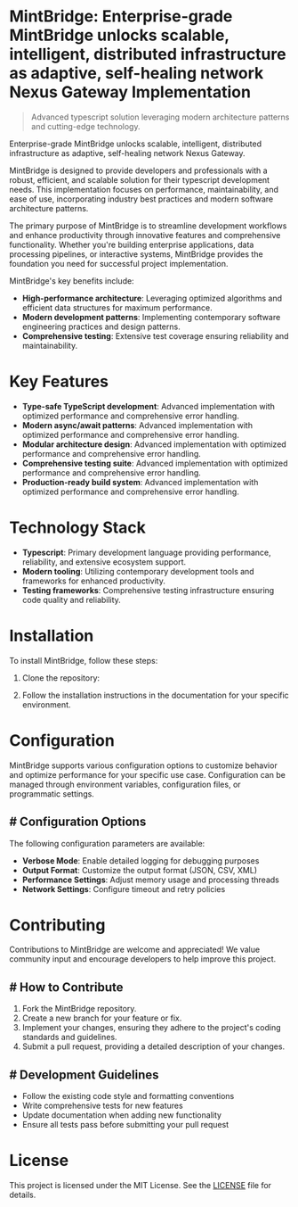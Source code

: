 <!-- fallback_MintBridge_20251020113006_55532 -->

# MintBridge: Enterprise-grade MintBridge unlocks scalable, intelligent, distributed infrastructure as adaptive, self-healing network Nexus Gateway Implementation
> Advanced typescript solution leveraging modern architecture patterns and cutting-edge technology.

Enterprise-grade MintBridge unlocks scalable, intelligent, distributed infrastructure as adaptive, self-healing network Nexus Gateway.

MintBridge is designed to provide developers and professionals with a robust, efficient, and scalable solution for their typescript development needs. This implementation focuses on performance, maintainability, and ease of use, incorporating industry best practices and modern software architecture patterns.

The primary purpose of MintBridge is to streamline development workflows and enhance productivity through innovative features and comprehensive functionality. Whether you're building enterprise applications, data processing pipelines, or interactive systems, MintBridge provides the foundation you need for successful project implementation.

MintBridge's key benefits include:

* **High-performance architecture**: Leveraging optimized algorithms and efficient data structures for maximum performance.
* **Modern development patterns**: Implementing contemporary software engineering practices and design patterns.
* **Comprehensive testing**: Extensive test coverage ensuring reliability and maintainability.

# Key Features

* **Type-safe TypeScript development**: Advanced implementation with optimized performance and comprehensive error handling.
* **Modern async/await patterns**: Advanced implementation with optimized performance and comprehensive error handling.
* **Modular architecture design**: Advanced implementation with optimized performance and comprehensive error handling.
* **Comprehensive testing suite**: Advanced implementation with optimized performance and comprehensive error handling.
* **Production-ready build system**: Advanced implementation with optimized performance and comprehensive error handling.

# Technology Stack

* **Typescript**: Primary development language providing performance, reliability, and extensive ecosystem support.
* **Modern tooling**: Utilizing contemporary development tools and frameworks for enhanced productivity.
* **Testing frameworks**: Comprehensive testing infrastructure ensuring code quality and reliability.

# Installation

To install MintBridge, follow these steps:

1. Clone the repository:


2. Follow the installation instructions in the documentation for your specific environment.

# Configuration

MintBridge supports various configuration options to customize behavior and optimize performance for your specific use case. Configuration can be managed through environment variables, configuration files, or programmatic settings.

## # Configuration Options

The following configuration parameters are available:

* **Verbose Mode**: Enable detailed logging for debugging purposes
* **Output Format**: Customize the output format (JSON, CSV, XML)
* **Performance Settings**: Adjust memory usage and processing threads
* **Network Settings**: Configure timeout and retry policies

# Contributing

Contributions to MintBridge are welcome and appreciated! We value community input and encourage developers to help improve this project.

## # How to Contribute

1. Fork the MintBridge repository.
2. Create a new branch for your feature or fix.
3. Implement your changes, ensuring they adhere to the project's coding standards and guidelines.
4. Submit a pull request, providing a detailed description of your changes.

## # Development Guidelines

* Follow the existing code style and formatting conventions
* Write comprehensive tests for new features
* Update documentation when adding new functionality
* Ensure all tests pass before submitting your pull request

# License

This project is licensed under the MIT License. See the [LICENSE](https://github.com/paaak/MintBridge/blob/main/LICENSE) file for details.
